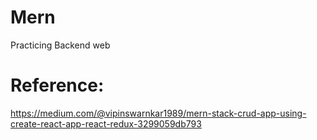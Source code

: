 # Mern
Practicing Backend web
# Reference: 
https://medium.com/@vipinswarnkar1989/mern-stack-crud-app-using-create-react-app-react-redux-3299059db793
